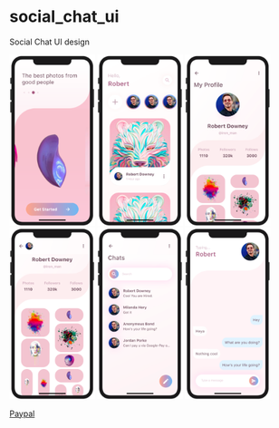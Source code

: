 # social_chat_ui

Social Chat UI design

<img src="image0.png" width="30%" height="30%"> <img src="image1.png" width="30%" height="30%"> <img src="image2.png" width="30%" height="30%"> <img src="image3.png" width="30%" height="30%"> <img src="image4.png" width="30%" height="30%"> <img src="image5.png" width="30%" height="30%">

[Paypal](https://www.paypal.me/kawal7415)
